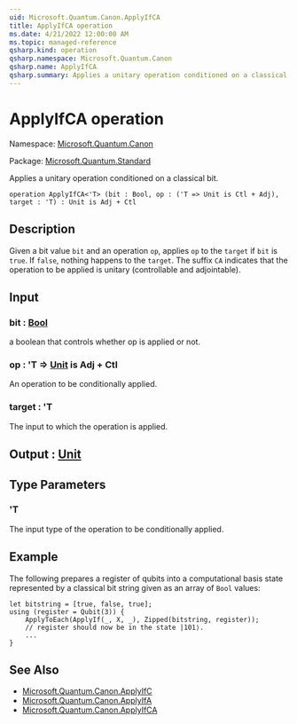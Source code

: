 ```yaml
---
uid: Microsoft.Quantum.Canon.ApplyIfCA
title: ApplyIfCA operation
ms.date: 4/21/2022 12:00:00 AM
ms.topic: managed-reference
qsharp.kind: operation
qsharp.namespace: Microsoft.Quantum.Canon
qsharp.name: ApplyIfCA
qsharp.summary: Applies a unitary operation conditioned on a classical bit.
---
```


# ApplyIfCA operation

Namespace: [Microsoft.Quantum.Canon](xref:Microsoft.Quantum.Canon)

Package: [Microsoft.Quantum.Standard](https://nuget.org/packages/Microsoft.Quantum.Standard)


Applies a unitary operation conditioned on a classical bit.

```qsharp
operation ApplyIfCA<'T> (bit : Bool, op : ('T => Unit is Ctl + Adj), target : 'T) : Unit is Adj + Ctl
```


## Description

Given a bit value `bit` and an operation `op`, applies `op` to the `target`if `bit` is `true`. If `false`, nothing happens to the `target`.The suffix `CA` indicates that the operation to be applied is unitary(controllable and adjointable).

## Input

### bit : [Bool](xref:microsoft.quantum.qsharp.valueliterals#bool-literals)

a boolean that controls whether op is applied or not.


### op : 'T => [Unit](xref:microsoft.quantum.qsharp.valueliterals#unit-literal)  is Adj + Ctl

An operation to be conditionally applied.


### target : 'T

The input to which the operation is applied.



## Output : [Unit](xref:microsoft.quantum.qsharp.valueliterals#unit-literal)



## Type Parameters

### 'T

The input type of the operation to be conditionally applied.

## Example

The following prepares a register of qubits into a computational basisstate represented by a classical bit string given as an array of `Bool`values:```qsharplet bitstring = [true, false, true];using (register = Qubit(3)) {    ApplyToEach(ApplyIf(_, X, _), Zipped(bitstring, register));    // register should now be in the state |101⟩.    ...}```

## See Also

- [Microsoft.Quantum.Canon.ApplyIfC](xref:Microsoft.Quantum.Canon.ApplyIfC)
- [Microsoft.Quantum.Canon.ApplyIfA](xref:Microsoft.Quantum.Canon.ApplyIfA)
- [Microsoft.Quantum.Canon.ApplyIfCA](xref:Microsoft.Quantum.Canon.ApplyIfCA)